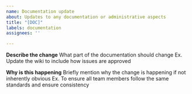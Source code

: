```yaml
---
name: Documentation update
about: Updates to any documentation or administrative aspects
title: "[DOC]"
labels: documentation
assignees: ''

---
```


**Describe the change**
What part of the documentation should change
Ex. Update the wiki to include how issues are approved

**Why is this happening**
Briefly mention why the change is happening if not inherently obvious
Ex.  To ensure all team members follow the same standards and ensure consistency
